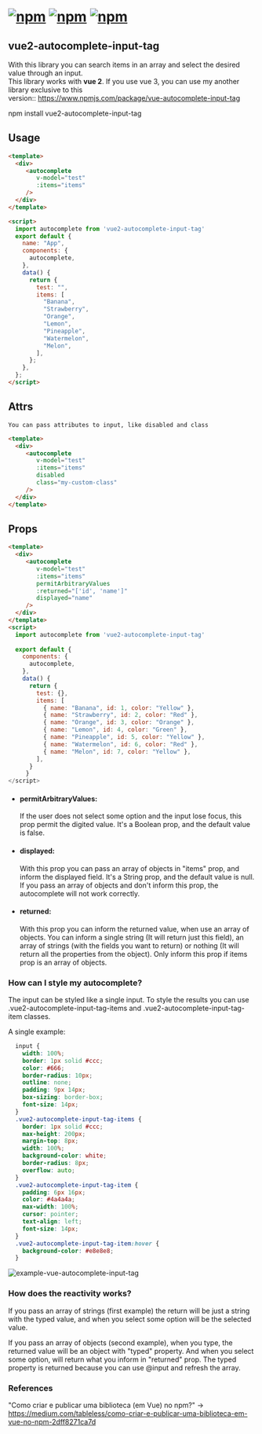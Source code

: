 # [![npm](https://img.shields.io/npm/dt/vue2-autocomplete-input-tag.svg)]() [![npm](https://img.shields.io/npm/v/vue2-autocomplete-input-tag.svg)]() [![npm](https://img.shields.io/npm/l/vue2-autocomplete-input-tag.svg)]()

## vue2-autocomplete-input-tag

With this library you can search items in an array and select the desired value through an input. 
<br />
This library works with <b>vue 2</b>. If you use vue 3, you can use my another library exclusive to this
<br />
version:: https://www.npmjs.com/package/vue-autocomplete-input-tag

npm install vue2-autocomplete-input-tag

## Usage
```html
<template>
  <div>
     <autocomplete 
        v-model="test"
        :items="items"
     />
  </div>
</template>

<script>
  import autocomplete from 'vue2-autocomplete-input-tag'
  export default {
    name: "App",
    components: {
      autocomplete,
    },
    data() {
      return {
        test: "",
        items: [
          "Banana",
          "Strawberry",
          "Orange",
          "Lemon",
          "Pineapple",
          "Watermelon",
          "Melon",
        ],
      };
    },
  };
</script>
```

## Attrs
```
You can pass attributes to input, like disabled and class
```
```html
<template>
  <div>
     <autocomplete 
        v-model="test" 
        :items="items" 
        disabled
        class="my-custom-class"
     />
  </div>
</template>
```


## Props
```html
<template>
  <div>
     <autocomplete 
        v-model="test" 
        :items="items" 
        permitArbitraryValues
        :returned="['id', 'name']" 
        displayed="name"
     />
  </div>
</template>
<script>
  import autocomplete from 'vue2-autocomplete-input-tag'
  
  export default {
    components: {
      autocomplete,
    },
    data() {
      return {
        test: {},
        items: [
          { name: "Banana", id: 1, color: "Yellow" },
          { name: "Strawberry", id: 2, color: "Red" },
          { name: "Orange", id: 3, color: "Orange" },
          { name: "Lemon", id: 4, color: "Green" },
          { name: "Pineapple", id: 5, color: "Yellow" },
          { name: "Watermelon", id: 6, color: "Red" },
          { name: "Melon", id: 7, color: "Yellow" },
        ],
      }
     }
</script>
```
<ul>
<li><h4>permitArbitraryValues:</h4> If the user does not select some option and the input lose focus, this prop permit the digited value. It's a Boolean prop, and the default value is false.</li>

<li><h4>displayed:</h4> With this prop you can pass an array of objects in "items" prop, and inform the displayed field. It's a String prop, and the default value is null. If you pass an array of objects and don't inform this prop, the autocomplete will not work correctly. </li>
  
<li><h4>returned:</h4> With this prop you can inform the returned value, when use an array of objects. You can inform a single string (It will return just this field), an array of strings (with the fields you want to return) or nothing (It will return all the properties from the object). Only inform this prop if items prop is an array of objects. </li>
</ul>

### How can I style my autocomplete?
The input can be styled like a single input. To style the results you can use .vue2-autocomplete-input-tag-items and .vue2-autocomplete-input-tag-item classes. 

A single example:
```css
  input {
    width: 100%;
    border: 1px solid #ccc;
    color: #666;
    border-radius: 10px;
    outline: none;
    padding: 9px 14px;
    box-sizing: border-box;
    font-size: 14px;
  }
  .vue2-autocomplete-input-tag-items {
    border: 1px solid #ccc;
    max-height: 200px;
    margin-top: 8px;
    width: 100%;
    background-color: white;
    border-radius: 8px;
    overflow: auto;
  }
  .vue2-autocomplete-input-tag-item {
    padding: 6px 16px;
    color: #4a4a4a;
    max-width: 100%;
    cursor: pointer;
    text-align: left;
    font-size: 14px;
  }
  .vue2-autocomplete-input-tag-item:hover {
    background-color: #e8e8e8;
  }
```
![example-vue-autocomplete-input-tag](https://user-images.githubusercontent.com/65973246/156936691-ca0f1187-2aa9-4770-8612-8b5b2efa8534.png)



### How does the reactivity works?
If you pass an array of strings (first example) the return will be just a string with the typed value, and when you select some option will be the selected value. 

If you pass an array of objects (second example), when you type, the returned value will be an object with "typed" property. And when you select some option, will return what you inform in "returned" prop. The typed property is returned because you can use @input and refresh the array.

### References
"Como criar e publicar uma biblioteca (em Vue) no npm?" -> https://medium.com/tableless/como-criar-e-publicar-uma-biblioteca-em-vue-no-npm-2dff8271ca7d

